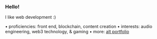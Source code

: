 ### Hello!

I like web development :) 

• proficiencies: front end, blockchain, content creation
• interests: audio engineering, web3 technology, & gaming
• more: [alt portfolio](https://mylesmanning.vercel.app)
